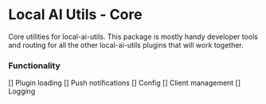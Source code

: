 # Local AI Utils - Core
Core utilities for local-ai-utils. This package is mostly handy developer tools and routing for all the other local-ai-utils plugins that will work together.

### Functionality
[] Plugin loading
[] Push notifications
[] Config
[] Client management
[] Logging